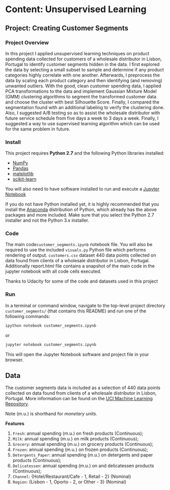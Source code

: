 # Content: Unsupervised Learning
## Project: Creating Customer Segments

### Project Overview
In this project I applied unsupervised learning techniques on product spending data collected for customers of a wholesale distributor in Lisbon, Portugal to identify customer segments hidden in the data. I first explored the data by selecting a small subset to sample and determine if any product categories highly correlate with one another. Afterwards, I preprocess the data by scaling each product category and then identifying (and removing) unwanted outliers. With the good, clean customer spending data, I applied PCA transformations to the data and implement Gaussian Mixture Model (GMM) clustering algorithms to segment the transformed customer data and choose the cluster with best Silhouette Score. Finally, I compared the segmentation found with an additional labeling to verify the clustering done. Also, I suggested A/B testing so as to assist the wholesale distributor with future service schedule from five days a week to 3 days a week. Finally, I suggested a way to use supervised learning algorithm which can be used for the same problem in future.

### Install

This project requires **Python 2.7** and the following Python libraries installed:

- [NumPy](http://www.numpy.org/)
- [Pandas](http://pandas.pydata.org)
- [matplotlib](http://matplotlib.org/)
- [scikit-learn](http://scikit-learn.org/stable/)

You will also need to have software installed to run and execute a [Jupyter Notebook](http://ipython.org/notebook.html)

If you do not have Python installed yet, it is highly recommended that you install the [Anaconda](http://continuum.io/downloads) distribution of Python, which already has the above packages and more included. Make sure that you select the Python 2.7 installer and not the Python 3.x installer. 

### Code

The main code`customer_segments.ipynb` notebook file. You will also be required to use the included `visuals.py` Python file which performs rendering of output. `customers.csv` dataset  440 data points collected on data found from clients of a wholesale distributor in Lisbon, Portugal. Additionally report.html file contains a snapshot of the main code in the jupyter notebook with all code cells executed. 

Thanks to Udacity for some of the code and datasets used in this project
### Run

In a terminal or command window, navigate to the top-level project directory `customer_segments/` (that contains this README) and run one of the following commands:

```bash
ipython notebook customer_segments.ipynb
```  
or
```bash
jupyter notebook customer_segments.ipynb
```

This will open the Jupyter Notebook software and project file in your browser.

## Data

The customer segments data is included as a selection of 440 data points collected on data found from clients of a wholesale distributor in Lisbon, Portugal. More information can be found on the [UCI Machine Learning Repository](https://archive.ics.uci.edu/ml/datasets/Wholesale+customers).

Note (m.u.) is shorthand for *monetary units*.

**Features**
1) `Fresh`: annual spending (m.u.) on fresh products (Continuous); 
2) `Milk`: annual spending (m.u.) on milk products (Continuous); 
3) `Grocery`: annual spending (m.u.) on grocery products (Continuous); 
4) `Frozen`: annual spending (m.u.) on frozen products (Continuous);
5) `Detergents_Paper`: annual spending (m.u.) on detergents and paper products (Continuous);
6) `Delicatessen`: annual spending (m.u.) on and delicatessen products (Continuous); 
7) `Channel`: {Hotel/Restaurant/Cafe - 1, Retail - 2} (Nominal)
8) `Region`: {Lisbon - 1, Oporto - 2, or Other - 3} (Nominal) 